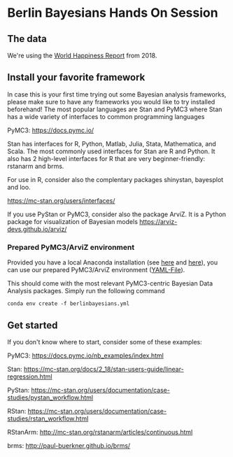 # Berlin Bayesians Hands On Session


## The data
We're using the [World Happiness Report](http://worldhappiness.report/) from 2018.



## Install your favorite framework
In case this is your first time trying out some Bayesian analysis frameworks, please make sure to have any frameworks you would like to try installed beforehand! The most popular languages are Stan and PyMC3 where Stan has a wide variety of interfaces to common programming languages

PyMC3:
https://docs.pymc.io/

Stan has interfaces for R, Python, Matlab, Julia, Stata, Mathematica, and Scala. The most commonly used interfaces for Stan are R and Python.
It also has 2 high-level interfaces for R that are very beginner-friendly: rstanarm and brms.

For use in R, consider also the complentary packages shinystan, bayesplot and loo.

https://mc-stan.org/users/interfaces/

If you use PyStan or PyMC3, consider also the package ArviZ. It is a Python package for visualization of Bayesian models
https://arviz-devs.github.io/arviz/

### Prepared PyMC3/ArviZ environment

Provided you have a local Anaconda installation (see [here](https://www.anaconda.com/distribution/) and [here](https://docs.anaconda.com/anaconda/install/)), you can use our prepared PyMC3/ArviZ environment ([YAML-File](berlinbayesians_environment.yml)).

This should come with the most relevant PyMC3-centric Bayesian Data Analysis packages. Simply run the following command

`conda env create -f berlinbayesians.yml`

## Get started
If you don't know where to start, consider some of these examples:

PyMC3: https://docs.pymc.io/nb_examples/index.html

Stan: https://mc-stan.org/docs/2_18/stan-users-guide/linear-regression.html

PyStan: https://mc-stan.org/users/documentation/case-studies/pystan_workflow.html

RStan: https://mc-stan.org/users/documentation/case-studies/rstan_workflow.html

RStanArm: http://mc-stan.org/rstanarm/articles/continuous.html

brms: http://paul-buerkner.github.io/brms/


